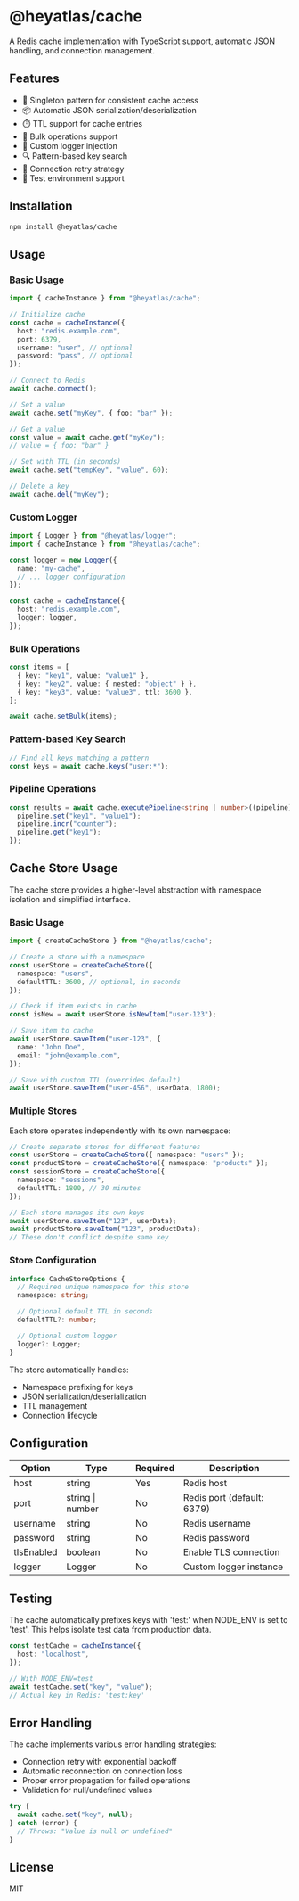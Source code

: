 # @heyatlas/cache

A Redis cache implementation with TypeScript support, automatic JSON handling, and connection management.

## Features

- 🔄 Singleton pattern for consistent cache access
- 📦 Automatic JSON serialization/deserialization
- ⏱️ TTL support for cache entries
- 🚀 Bulk operations support
- 📝 Custom logger injection
- 🔍 Pattern-based key search
- 🔄 Connection retry strategy
- 🧪 Test environment support

## Installation

```bash
npm install @heyatlas/cache
```

## Usage

### Basic Usage

```typescript
import { cacheInstance } from "@heyatlas/cache";

// Initialize cache
const cache = cacheInstance({
  host: "redis.example.com",
  port: 6379,
  username: "user", // optional
  password: "pass", // optional
});

// Connect to Redis
await cache.connect();

// Set a value
await cache.set("myKey", { foo: "bar" });

// Get a value
const value = await cache.get("myKey");
// value = { foo: "bar" }

// Set with TTL (in seconds)
await cache.set("tempKey", "value", 60);

// Delete a key
await cache.del("myKey");
```

### Custom Logger

```typescript
import { Logger } from "@heyatlas/logger";
import { cacheInstance } from "@heyatlas/cache";

const logger = new Logger({
  name: "my-cache",
  // ... logger configuration
});

const cache = cacheInstance({
  host: "redis.example.com",
  logger: logger,
});
```

### Bulk Operations

```typescript
const items = [
  { key: "key1", value: "value1" },
  { key: "key2", value: { nested: "object" } },
  { key: "key3", value: "value3", ttl: 3600 },
];

await cache.setBulk(items);
```

### Pattern-based Key Search

```typescript
// Find all keys matching a pattern
const keys = await cache.keys("user:*");
```

### Pipeline Operations

```typescript
const results = await cache.executePipeline<string | number>((pipeline) => {
  pipeline.set("key1", "value1");
  pipeline.incr("counter");
  pipeline.get("key1");
});
```

## Cache Store Usage

The cache store provides a higher-level abstraction with namespace isolation and simplified interface.

### Basic Usage

```typescript
import { createCacheStore } from "@heyatlas/cache";

// Create a store with a namespace
const userStore = createCacheStore({
  namespace: "users",
  defaultTTL: 3600, // optional, in seconds
});

// Check if item exists in cache
const isNew = await userStore.isNewItem("user-123");

// Save item to cache
await userStore.saveItem("user-123", {
  name: "John Doe",
  email: "john@example.com",
});

// Save with custom TTL (overrides default)
await userStore.saveItem("user-456", userData, 1800);
```

### Multiple Stores

Each store operates independently with its own namespace:

```typescript
// Create separate stores for different features
const userStore = createCacheStore({ namespace: "users" });
const productStore = createCacheStore({ namespace: "products" });
const sessionStore = createCacheStore({
  namespace: "sessions",
  defaultTTL: 1800, // 30 minutes
});

// Each store manages its own keys
await userStore.saveItem("123", userData);
await productStore.saveItem("123", productData);
// These don't conflict despite same key
```

### Store Configuration

```typescript
interface CacheStoreOptions {
  // Required unique namespace for this store
  namespace: string;

  // Optional default TTL in seconds
  defaultTTL?: number;

  // Optional custom logger
  logger?: Logger;
}
```

The store automatically handles:

- Namespace prefixing for keys
- JSON serialization/deserialization
- TTL management
- Connection lifecycle

## Configuration

| Option     | Type             | Required | Description                |
| ---------- | ---------------- | -------- | -------------------------- |
| host       | string           | Yes      | Redis host                 |
| port       | string \| number | No       | Redis port (default: 6379) |
| username   | string           | No       | Redis username             |
| password   | string           | No       | Redis password             |
| tlsEnabled | boolean          | No       | Enable TLS connection      |
| logger     | Logger           | No       | Custom logger instance     |

## Testing

The cache automatically prefixes keys with 'test:' when NODE_ENV is set to 'test'.
This helps isolate test data from production data.

```typescript
const testCache = cacheInstance({
  host: "localhost",
});

// With NODE_ENV=test
await testCache.set("key", "value");
// Actual key in Redis: 'test:key'
```

## Error Handling

The cache implements various error handling strategies:

- Connection retry with exponential backoff
- Automatic reconnection on connection loss
- Proper error propagation for failed operations
- Validation for null/undefined values

```typescript
try {
  await cache.set("key", null);
} catch (error) {
  // Throws: "Value is null or undefined"
}
```

## License

MIT

